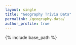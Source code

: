 ```yaml
---
layout: single
title: "Geography Trivia Data"
permalink: /geography-data/
author_profile: true
---
```


{% include base_path %}

<div id="data-div">
</div>

<script>

		var countries = {% include /games/geography/countries %};
		addCollection(countries, "Countries");
		
		var seas = {% include /games/geography/seas %};
		addCollection(seas, "Seas");
		
		var cities = {% include /games/geography/cities.1 %};
		cities = cities.concat({% include /games/geography/cities.2 %});
		addCollection(cities, "Cities");

		var pois = {% include /games/geography/pois %};
		addCollection(pois, "Points of Interest");
		
		var currencies = {% include /games/geography/currencies %};
		addCollection(currencies, "Currencies");
		
		var languages = {% include /games/geography/languages %};
		addCollection(languages, "Languages");
		
		var religions = {% include /games/geography/religions %};
		addCollection(religions, "Religions");
		
		function addCollection(collection, title) {
			var element = document.getElementById("data-div");
			var html = "<h2>" + title + "</h2>";
			html += "<ul>";
			for (i = 0; i < collection.length; i++) { 
				html += "<li>" + collection[i].Name + "</li>";
			}
			html += "</ul>";
			element.innerHTML += html
		}
</script>
